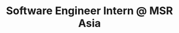 ---
layout: page
title: Software Engineer Intern @ MSR Asia
first_author_link: https://www.microsoft.com/en-us/research/project/aiops/
description: |
 Software Analytics Group, Jan. 2019 -- July 2019
 Manager and Mentor:: Qingwei Lin, Bo Qiao
 · Developed a general pipeline for anomaly detection algorithms.
 · Refactored existing logic to incorporate it into this new pipeline.
 · Efficiently parallelize an anomaly detection algorithm in Java.
importance: 5
category: intern
---